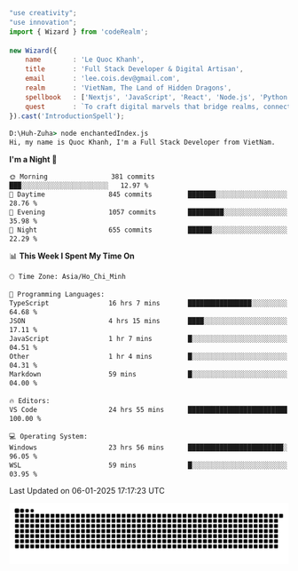<!--x axis divider-->

```js 
"use creativity";
"use innovation";
import { Wizard } from 'codeRealm';

new Wizard({
    name        : 'Le Quoc Khanh',
    title       : 'Full Stack Developer & Digital Artisan',
    email       : 'lee.cois.dev@gmail.com',
    realm       : 'VietNam, The Land of Hidden Dragons',
    spellbook   : ['Nextjs', 'JavaScript', 'React', 'Node.js', 'Python', 'Django', 'Cloud Services'],
    quest       : `To craft digital marvels that bridge realms, connect cultures, and bring imagination to life.`,
}).cast('IntroductionSpell');
```

```cmd
D:\Huh-Zuha> node enchantedIndex.js
Hi, my name is Quoc Khanh, I'm a Full Stack Developer from VietNam.
```
<!--START_SECTION:waka-->
**I'm a Night 🦉** 

```text
🌞 Morning                381 commits         ███░░░░░░░░░░░░░░░░░░░░░░   12.97 % 
🌆 Daytime                845 commits         ███████░░░░░░░░░░░░░░░░░░   28.76 % 
🌃 Evening                1057 commits        █████████░░░░░░░░░░░░░░░░   35.98 % 
🌙 Night                  655 commits         ██████░░░░░░░░░░░░░░░░░░░   22.29 % 
```


📊 **This Week I Spent My Time On** 

```text
🕑︎ Time Zone: Asia/Ho_Chi_Minh

💬 Programming Languages: 
TypeScript               16 hrs 7 mins       ████████████████░░░░░░░░░   64.68 % 
JSON                     4 hrs 15 mins       ████░░░░░░░░░░░░░░░░░░░░░   17.11 % 
JavaScript               1 hr 7 mins         █░░░░░░░░░░░░░░░░░░░░░░░░   04.51 % 
Other                    1 hr 4 mins         █░░░░░░░░░░░░░░░░░░░░░░░░   04.31 % 
Markdown                 59 mins             █░░░░░░░░░░░░░░░░░░░░░░░░   04.00 % 

🔥 Editors: 
VS Code                  24 hrs 55 mins      █████████████████████████   100.00 % 

💻 Operating System: 
Windows                  23 hrs 56 mins      ████████████████████████░   96.05 % 
WSL                      59 mins             █░░░░░░░░░░░░░░░░░░░░░░░░   03.95 % 
```


 Last Updated on 06-01-2025 17:17:23 UTC
<!--END_SECTION:waka-->
<picture>
  <source media="(prefers-color-scheme: dark)" srcset="https://raw.githubusercontent.com/leecois/leecois/output/github-contribution-grid-snake-dark.svg">
  <source media="(prefers-color-scheme: light)" srcset="https://raw.githubusercontent.com/leecois/leecois/output/github-contribution-grid-snake.svg">
  <img alt="github contribution grid snake animation" src="https://raw.githubusercontent.com/leecois/leecois/output/github-contribution-grid-snake.svg">
</picture>

